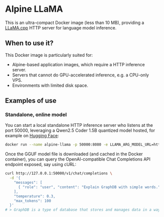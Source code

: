 # Alpine LLaMA

This is an ultra-compact Docker image (less than 10 MB), providing a [LLaMA.cpp](https://github.com/ggerganov/llama.cpp) HTTP server for language model inference.

## When to use it?

This Docker image is particularly suited for:
- Alpine-based application images, which require a HTTP inference server.
- Servers that cannot do GPU-accelerated inference, e.g. a CPU-only VPS.
- Environments with limited disk space.

## Examples of use

### Standalone, online model

You can start a local standalone HTTP inference server who listens at the port 50000, leveraging a Qwen2.5 Coder 1.5B quantized model hosted, for example on [Hugging Face](https://huggingface.co/):

```bash
docker run --name alpine-llama -p 50000:8080 -e LLAMA_ARG_MODEL_URL=https://huggingface.co/bartowski/Qwen2.5-Coder-1.5B-Instruct-GGUF/resolve/main/Qwen2.5-Coder-1.5B-Instruct-Q4_K_M.gguf -e LLAMA_ARG_CTX_SIZE=2048 samueltallet/alpine-llama-cpp-server
```

Once the GGUF model file is downloaded (and cached in the Docker container), you can query the OpenAI-compatible Chat Completions API endpoint exposed, say using cURL:

```bash
curl http://127.0.0.1:50000/v1/chat/completions \
  -d '{
    "messages": [
      { "role": "user", "content": "Explain GraphDB with simple words." }
    ],
    "temperature": 0.3,
    "max_tokens": 100
  }'
# > GraphDB is a type of database that stores and manages data in a way that is similar to the way people think about things in the world. It uses a graph data model, which means that it stores data in nodes and edges, where nodes represent entities and edges represent relationships between those entities [...]
```
